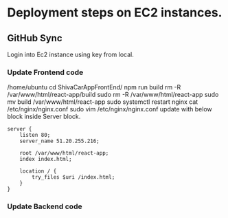 # Deployment steps on EC2 instances.

## GitHub Sync 
Login into Ec2 instance using key from local. 


### Update Frontend code
/home/ubuntu
cd ShivaCarAppFrontEnd/
npm run build 
rm -R /var/www/html/react-app/build
sudo rm -R /var/www/html/react-app
sudo mv build /var/www/html/react-app
sudo systemctl restart nginx
cat /etc/nginx/nginx.conf
sudo vim /etc/nginx/nginx.conf
update with below block inside Server block.
```
server {
    listen 80;
    server_name 51.20.255.216;

    root /var/www/html/react-app;
    index index.html;
    
    location / {
        try_files $uri /index.html;
    }
}
```
### Update Backend code
